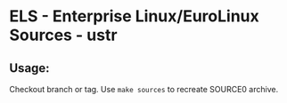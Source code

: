 # ELS - Enterprise Linux/EuroLinux Sources - ustr
 
## Usage:
  Checkout branch or tag. Use `make sources` to recreate  SOURCE0 archive.
